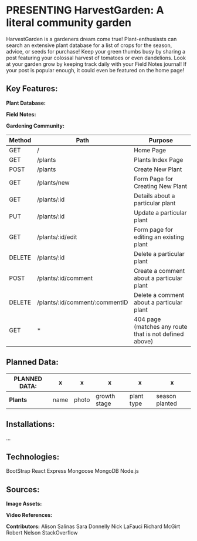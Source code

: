 # PRESENTING HarvestGarden: A literal community garden

HarvestGarden is a gardeners dream come true! Plant-enthusiasts can search an extensive plant database for a list of crops for the season, advice, or seeds for purchase! Keep your green thumbs busy by sharing a post featuring your colossal harvest of tomatoes or even dandelions. Look at your garden grow by keeping track daily with your Field Notes journal! If your post is popular enough, it could even be featured on the home page!


## Key Features: 

**Plant Database:** 

**Field Notes:** 

**Gardening Community:**

| Method | Path | Purpose |
| --- | --- | --- |
| GET | / | Home Page |
| GET | /plants | Plants Index Page |
| POST | /plants | Create New Plant |
| GET | /plants/new | Form Page for Creating New Plant | 
| GET | /plants/:id | Details about a particular plant |
| PUT | /plants/:id | Update a particular plant | 
| GET | /plants/:id/edit | Form page for editing an existing plant | 
| DELETE | /plants/:id | Delete a particular plant | 
| POST | /plants/:id/comment | Create a comment about a particular plant |
| DELETE | /plants/:id/comment/:commentID | Delete a comment about a particular plant | 
| GET | * | 404 page (matches any route that is not defined above) |

## Planned Data: 

| PLANNED DATA: | x | x | x | x | x |
| --- | --- | --- | --- | --- | --- |
| **Plants** | name | photo | growth stage | plant type | season planted | watering amount | lighting amount |

## Installations: 

...

## Technologies: 
BootStrap
React 
Express
Mongoose
MongoDB
Node.js

## Sources:
**Image Assets:** 


**Video References:**



**Contributors:**
Alison Salinas
Sara Donnelly
Nick LaFauci
Richard McGirt
Robert Nelson
StackOverflow
